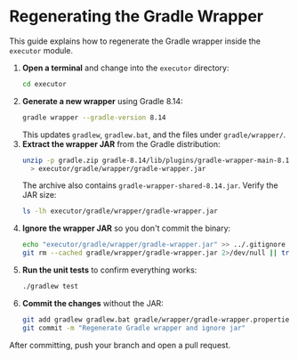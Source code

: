 # Regenerating the Gradle Wrapper

This guide explains how to regenerate the Gradle wrapper inside the `executor` module.

1. **Open a terminal** and change into the `executor` directory:
   ```bash
   cd executor
   ```
2. **Generate a new wrapper** using Gradle 8.14:
   ```bash
   gradle wrapper --gradle-version 8.14
   ```
   This updates `gradlew`, `gradlew.bat`, and the files under `gradle/wrapper/`.
3. **Extract the wrapper JAR** from the Gradle distribution:
   ```bash
   unzip -p gradle.zip gradle-8.14/lib/plugins/gradle-wrapper-main-8.14.jar \
     > executor/gradle/wrapper/gradle-wrapper.jar
   ```
   The archive also contains `gradle-wrapper-shared-8.14.jar`.
   Verify the JAR size:
   ```bash
   ls -lh executor/gradle/wrapper/gradle-wrapper.jar
   ```
4. **Ignore the wrapper JAR** so you don't commit the binary:
   ```bash
   echo "executor/gradle/wrapper/gradle-wrapper.jar" >> ../.gitignore
   git rm --cached gradle/wrapper/gradle-wrapper.jar 2>/dev/null || true
   ```
5. **Run the unit tests** to confirm everything works:
   ```bash
   ./gradlew test
   ```
6. **Commit the changes** without the JAR:
   ```bash
   git add gradlew gradlew.bat gradle/wrapper/gradle-wrapper.properties ../.gitignore
   git commit -m "Regenerate Gradle wrapper and ignore jar"
   ```

After committing, push your branch and open a pull request.

